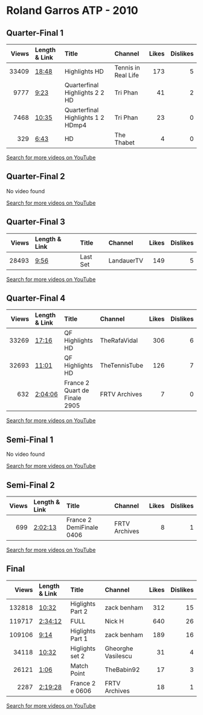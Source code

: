 
# Roland Garros ATP - 2010
    
## Quarter-Final 1
|   Views | Length & Link                                        | Title                              | Channel             |   Likes |   Dislikes |
|--------:|:-----------------------------------------------------|:-----------------------------------|:--------------------|--------:|-----------:|
|   33409 | [18:48](https://www.youtube.com/watch?v=zu1iAJHRHI4) | Highlights HD                      | Tennis in Real Life |     173 |          5 |
|    9777 | [9:23](https://www.youtube.com/watch?v=YsNtBCfevac)  | Quarterfinal  Highlights 2 2 HD    | Tri Phan            |      41 |          2 |
|    7468 | [10:35](https://www.youtube.com/watch?v=FpbbycTNN50) | Quarterfinal  Highlights 1 2 HDmp4 | Tri Phan            |      23 |          0 |
|     329 | [6:43](https://www.youtube.com/watch?v=sYjW0abHDe4)  | HD                                 | The Thabet          |       4 |          0 |

[Search for more videos on YouTube](https://www.youtube.com/results?search_query=%22roland+garros%22+%22Soderling%22+%22Federer%22+%222010%22+%22highlights%22)     

## Quarter-Final 2
No video found

[Search for more videos on YouTube](https://www.youtube.com/results?search_query=%22roland+garros%22+%22Berdych%22+%22Youzhny%22+%222010%22+%22highlights%22)     

## Quarter-Final 3
|   Views | Length & Link                                       | Title    | Channel    |   Likes |   Dislikes |
|--------:|:----------------------------------------------------|:---------|:-----------|--------:|-----------:|
|   28493 | [9:56](https://www.youtube.com/watch?v=G4YTRWtSLQo) | Last Set | LandauerTV |     149 |          5 |

[Search for more videos on YouTube](https://www.youtube.com/results?search_query=%22roland+garros%22+%22Melzer%22+%22Djokovic%22+%222010%22+%22highlights%22)     

## Quarter-Final 4
|   Views | Length & Link                                          | Title                                | Channel       |   Likes |   Dislikes |
|--------:|:-------------------------------------------------------|:-------------------------------------|:--------------|--------:|-----------:|
|   33269 | [17:16](https://www.youtube.com/watch?v=6BvDPd4Di8M)   | QF Highlights HD                     | TheRafaVidal  |     306 |          6 |
|   32693 | [11:01](https://www.youtube.com/watch?v=QWOx9ojmAOY)   | QF    Highlights HD                  | TheTennisTube |     126 |          7 |
|     632 | [2:04:06](https://www.youtube.com/watch?v=EmX_okAflUE) | France 2    Quart de Finale     2905 | FRTV Archives |       7 |          0 |

[Search for more videos on YouTube](https://www.youtube.com/results?search_query=%22roland+garros%22+%22Nadal%22+%22Almagro%22+%222010%22+%22highlights%22)     

## Semi-Final 1
No video found

[Search for more videos on YouTube](https://www.youtube.com/results?search_query=%22roland+garros%22+%22Soderling%22+%22Berdych%22+%222010%22+%22highlights%22)     

## Semi-Final 2
|   Views | Length & Link                                          | Title                           | Channel       |   Likes |   Dislikes |
|--------:|:-------------------------------------------------------|:--------------------------------|:--------------|--------:|-----------:|
|     699 | [2:02:13](https://www.youtube.com/watch?v=ppkRy8TAm9s) | France 2    DemiFinale     0406 | FRTV Archives |       8 |          1 |

[Search for more videos on YouTube](https://www.youtube.com/results?search_query=%22roland+garros%22+%22Nadal%22+%22Melzer%22+%222010%22+%22highlights%22)     

## Final
|   Views | Length & Link                                          | Title                  | Channel            |   Likes |   Dislikes |
|--------:|:-------------------------------------------------------|:-----------------------|:-------------------|--------:|-----------:|
|  132818 | [10:32](https://www.youtube.com/watch?v=hB-ixOqIA8w)   | Higlights Part 2       | zack benham        |     312 |         15 |
|  119717 | [2:34:12](https://www.youtube.com/watch?v=4OoNBxnhiNg) | FULL                   | Nick H             |     640 |         26 |
|  109106 | [9:14](https://www.youtube.com/watch?v=g8KteuP_N9I)    | Higlights Part 1       | zack benham        |     189 |         16 |
|   34118 | [10:32](https://www.youtube.com/watch?v=mazl-KnUkXY)   | Higlights set 2        | Gheorghe Vasilescu |      31 |          4 |
|   26121 | [1:06](https://www.youtube.com/watch?v=iOiHIq_r4r0)    | Match Point            | TheBabin92         |      17 |          3 |
|    2287 | [2:19:28](https://www.youtube.com/watch?v=qGgOGjCnRJk) | France 2    e     0606 | FRTV Archives      |      18 |          1 |

[Search for more videos on YouTube](https://www.youtube.com/results?search_query=%22roland+garros%22+%22Nadal%22+%22Soderling%22+%222010%22+%22highlights%22)     
